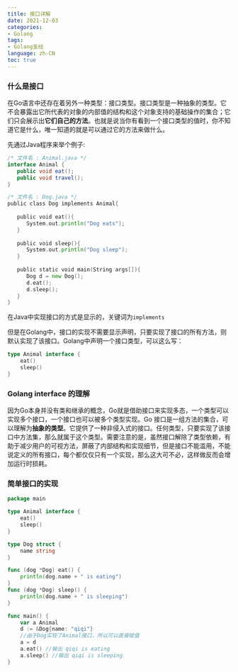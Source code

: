 ```yaml
---
title: 接口详解
date: 2021-12-03
categories:
- Golang
tags:
- Golang圣经
language: zh-CN
toc: true
---
```


### 什么是接口

在Go语言中还存在着另外一种类型：接口类型。接口类型是一种抽象的类型。它不会暴露出它所代表的对象的内部值的结构和这个对象支持的基础操作的集合；它们只会展示出**它们自己的方法**。也就是说当你有看到一个接口类型的值时，你不知道它是什么，唯一知道的就是可以通过它的方法来做什么。

<!--more-->

先通过Java程序来举个例子:

```java
/* 文件名 : Animal.java */
interface Animal {
   public void eat();
   public void travel();
}
```

```go
/* 文件名 : Dog.java */
public class Dog implements Animal{
 
   public void eat(){
      System.out.println("Dog eats");
   }
 
   public void sleep(){
      System.out.println("Dog sleep");
   } 
  
   public static void main(String args[]){
      Dog d = new Dog();
      d.eat();
      d.sleep();
   }
}
```

在Java中实现接口的方式是显示的，关键词为`implements`

但是在Golang中，接口的实现不需要显示声明，只要实现了接口的所有方法，则默认实现了该接口。Golang中声明一个接口类型，可以这么写：

```go
type Animal interface {
    eat() 
    sleep()
}
```

### Golang interface 的理解

因为Go本身并没有类和继承的概念，Go就是借助接口来实现多态，一个类型可以实现多个接口，一个接口也可以被多个类型实现。Go 接口是一组方法的集合，可以理解为**抽象的类型**。它提供了一种非侵入式的接口。任何类型，只要实现了该接口中方法集，那么就属于这个类型。需要注意的是，虽然接口解除了类型依赖，有助于减少用户的可视方法，屏蔽了内部结构和实现细节，但是接口不能滥用，不能说定义的所有接口，每个都仅仅只有一个实现，那么这大可不必，这样做反而会增加运行时损耗。

### 简单接口的实现

```go
package main

type Animal interface {
	eat()
	sleep()
}

type Dog struct {
	name string
}

func (dog *Dog) eat() {
	println(dog.name + " is eating")
}
func (dog *Dog) sleep() {
	println(dog.name + " is sleeping")
}

func main() {
	var a Animal
	d := &Dog{name: "qiqi"}
	//由于Dog实现了Animal接口，所以可以直接赋值
	a = d
	a.eat() //输出 qiqi is eating
	a.sleep() //输出 qiqi is sleeping
}
```

